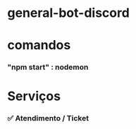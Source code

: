 # general-bot-discord

# comandos
### "npm start" : nodemon


# 
# Serviços
### ✅ Atendimento / Ticket
